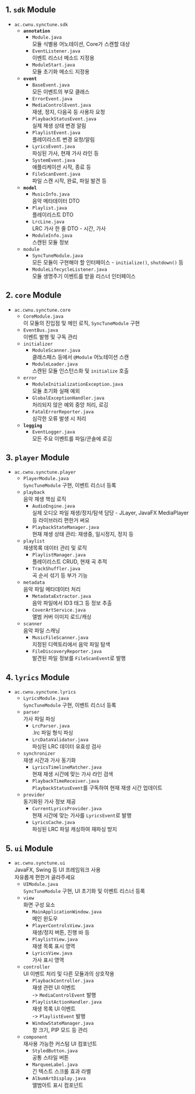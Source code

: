 
## 1. `sdk` Module

*   `ac.cwnu.synctune.sdk`
    *   **`annotation`**
        *   `Module.java`<br>모듈 식별용 어노테이션, Core가 스캔할 대상
        *   `EventListener.java`<br>이벤트 리스너 메소드 지정용
        *   `ModuleStart.java`<br>모듈 초기화 메소드 지정용
    *   **`event`**
        *   `BaseEvent.java`<br>모든 이벤트의 부모 클래스
        *   `ErrorEvent.java`
        *   `MediaControlEvent.java`<br>재생, 정지, 다음곡 등 사용자 요청
        *   `PlaybackStatusEvent.java`<br>실제 재생 상태 변경 알림
        *   `PlaylistEvent.java`<br>플레이리스트 변경 요청/알림
        *   `LyricsEvent.java`<br>파싱된 가사, 현재 가사 라인 등
        *   `SystemEvent.java`<br>애플리케이션 시작, 종료 등
        *   `FileScanEvent.java`<br>파일 스캔 시작, 완료, 파일 발견 등
    *   **`model`**
        *   `MusicInfo.java`<br>음악 메타데이터 DTO
        *   `Playlist.java`<br>플레이리스트 DTO
        *   `LrcLine.java`<br>LRC 가사 한 줄 DTO - 시간, 가사
        *   `ModuleInfo.java`<br>스캔된 모듈 정보
    *   `module`
        *   `SyncTuneModule.java`<br>모든 모듈이 구현해야 할 인터페이스 - `initialize()`, `shutdown()` 등
        *   `ModuleLifecycleListener.java`<br>모듈 생명주기 이벤트를 받을 리스너 인터페이스

## 2. `core` Module

*   `ac.cwnu.synctune.core`
    *   `CoreModule.java`<br>이 모듈의 진입점 및 메인 로직, `SyncTuneModule` 구현
    *   `EventBus.java`<br>이벤트 발행 및 구독 관리
    *   `initializer`
        *   `ModuleScanner.java`<br>클래스패스 등에서 `@Module` 어노테이션 스캔
        *   `ModuleLoader.java`<br>스캔된 모듈 인스턴스화 및 `initialize` 호출
    *   `error`
        *   `ModuleInitializationException.java`<br>모듈 초기화 실패 예외
        *   `GlobalExceptionHandler.java`<br>처리되지 않은 예외 중앙 처리, 로깅
        *   `FatalErrorReporter.java`<br>심각한 오류 발생 시 처리
    *   **`logging`**
        *   `EventLogger.java`<br>모든 주요 이벤트를 파일/콘솔에 로깅

## 3. `player` Module

*   `ac.cwnu.synctune.player`
    *   `PlayerModule.java`<br>`SyncTuneModule` 구현, 이벤트 리스너 등록
    *   `playback`<br>음악 재생 핵심 로직
        *   `AudioEngine.java`<br>실제 오디오 파일 재생/정지/탐색 담당 - JLayer, JavaFX MediaPlayer 등 라이브러리 편한거 써요
        *   `PlaybackStateManager.java`<br>현재 재생 상태 관리: 재생중, 일시정지, 정지 등
    *   `playlist` <br>재생목록 데이터 관리 및 로직
        *   `PlaylistManager.java`<br>플레이리스트 CRUD, 현재 곡 추적
        *   `TrackShuffler.java`<br>곡 순서 섞기 등 부가 기능
    *   `metadata`<br>음악 파일 메타데이터 처리
        *   `MetadataExtractor.java`<br>음악 파일에서 ID3 태그 등 정보 추출
        *   `CoverArtService.java`<br>앨범 커버 이미지 로드/캐싱
    *   `scanner`<br>음악 파일 스캐닝
        *   `MusicFileScanner.java`<br>지정된 디렉토리에서 음악 파일 탐색
        *   `FileDiscoveryReporter.java`<br>발견된 파일 정보를 `FileScanEvent`로 발행

## 4. `lyrics` Module

*   `ac.cwnu.synctune.lyrics`
    *   `LyricsModule.java`<br>`SyncTuneModule` 구현, 이벤트 리스너 등록
    *   `parser`<br>가사 파일 파싱
        *   `LrcParser.java`<br>.lrc 파일 형식 파싱
        *   `LrcDataValidator.java`<br>파싱된 LRC 데이터 유효성 검사
    *   `synchronizer`<br>재생 시간과 가사 동기화
        *   `LyricsTimelineMatcher.java`<br>현재 재생 시간에 맞는 가사 라인 검색
        *   `PlaybackTimeReceiver.java`<br>`PlaybackStatusEvent`를 구독하여 현재 재생 시간 업데이트
    *   `provider`<br>동기화된 가사 정보 제공
        *   `CurrentLyricsProvider.java`<br>현재 시간에 맞는 가사를 `LyricsEvent`로 발행
        *   `LyricsCache.java`<br>파싱된 LRC 파일 캐싱하여 재파싱 방지

## 5. `ui` Module

*   `ac.cwnu.synctune.ui`<br>JavaFX, Swing 등 UI 프레임워크 사용<br>자유롭게 편한거 골라주세요
    *   `UIModule.java`<br>`SyncTuneModule` 구현, UI 초기화 및 이벤트 리스너 등록
    *   `view`<br>화면 구성 요소
        *   `MainApplicationWindow.java`<br>메인 윈도우
        *   `PlayerControlsView.java`<br>재생/정지 버튼, 진행 바 등
        *   `PlaylistView.java`<br>재생 목록 표시 영역
        *   `LyricsView.java`<br>가사 표시 영역
    *   `controller`<br>UI 이벤트 처리 및 다른 모듈과의 상호작용
        *   `PlaybackController.java`<br>재생 관련 UI 이벤트<br>-> `MediaControlEvent` 발행
        *   `PlaylistActionHandler.java`<br>재생 목록 UI 이벤트<br>-> `PlaylistEvent` 발행
        *   `WindowStateManager.java`<br>창 크기, PIP 모드 등 관리
    *   `component`<br>재사용 가능한 커스텀 UI 컴포넌트
        *   `StyledButton.java`<br>공통 스타일 버튼
        *   `MarqueeLabel.java`<br>긴 텍스트 스크롤 효과 라벨
        *   `AlbumArtDisplay.java`<br>앨범아트 표시 컴포넌트